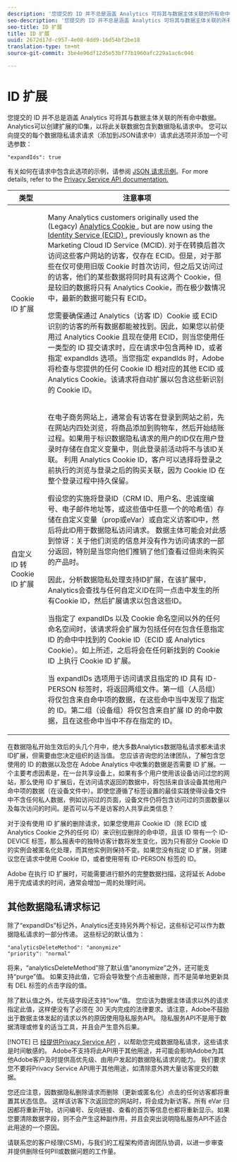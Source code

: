 ```yaml
---
description: '您提交的 ID 并不总是涵盖 Analytics 可将其与数据主体关联的所有命中数据。Analytics可以创建扩展的ID集，以将此关联数据包含到数据隐私请求中。 您可以向提交的每个数据隐私请求请求（添加到JSON请求中）请求此选项并带有可选参数 '
seo-description: '您提交的 ID 并不总是涵盖 Analytics 可将其与数据主体关联的所有命中数据。Analytics可以创建扩展的ID集，以将此关联数据包含到数据隐私请求中。 您可以向提交的每个数据隐私请求请求（添加到JSON请求中）请求此选项并带有可选参数 '
seo-title: ID 扩展
title: ID 扩展
uuid: 2672d17d-c957-4e08-8dd9-16d54bf2be18
translation-type: tm+mt
source-git-commit: 3be4e96df12d5e53bf77b1960afc229a1ac6c046

---
```



# ID 扩展

您提交的 ID 并不总是涵盖 Analytics 可将其与数据主体关联的所有命中数据。Analytics可以创建扩展的ID集，以将此关联数据包含到数据隐私请求中。 您可以向提交的每个数据隐私请求请求（添加到JSON请求中）请求此选项并添加一个可选参数：

```
"expandIds": true
```

有关如何在请求中包含此选项的示例，请参阅 [JSON 请求示例](/help/admin/c-data-governance/gdpr-submit-access-delete.md#sample-json-request)。For more details, refer to the [Privacy Service API documentation.](https://www.adobe.io/apis/experienceplatform/gdpr.html)

<table id="table_A10CA8DC8C1643CF84A4DF30A6740D51"> 
 <thead> 
  <tr> 
   <th colname="col1" class="entry"> 类型 </th> 
   <th colname="col2" class="entry"> 注意事项 </th> 
  </tr> 
 </thead>
 <tbody> 
  <tr> 
   <td colname="col1"> <p>Cookie ID 扩展 </p> </td> 
   <td colname="col2"> <p>Many Analytics customers originally used the (Legacy) <a href="https://marketing.adobe.com/resources/help/en_US/whitepapers/cookies/cookies_analytics.html" format="html" scope="external"> Analytics Cookie </a>, but are now using the <a href="https://marketing.adobe.com/resources/help/en_US/mcvid/" format="https" scope="external"> Identity Service (ECID) </a>, previously known as the Marketing Cloud ID Service (MCID). 对于在转换后首次访问这些客户网站的访客，仅存在 ECID。但是，对于那些在仅可使用旧版 Cookie 时首次访问，但之后又访问过的访客，他们的某些数据将同时具有这两个 Cookie，但是较旧的数据将只有 Analytics Cookie，而在极少数情况中，最新的数据可能只有 ECID。 </p> <p>您需要确保通过 Analytics（访客 ID）Cookie 或 ECID 识别的访客的所有数据都能被找到。因此，如果您以前使用过 Analytics Cookie 且现在使用 ECID，则当您使用任一类型的 ID 提交请求时，应在请求中包含两种 ID，或者指定 expandIds 选项。当您指定 expandIds 时，Adobe 将检查与您提供的任何 Cookie ID 相对应的其他 ECID 或 Analytics Cookie。该请求将自动扩展以包含这些新识别的 Cookie ID。 </p> </td> 
  </tr> 
  <tr> 
   <td colname="col1"> <p>自定义 ID 转 Cookie ID 扩展 </p> </td> 
   <td colname="col2"> <p>在电子商务网站上，通常会有访客在登录到网站之前，先在网站内四处浏览，将商品添加到购物车，然后开始结账过程。如果用于标识数据隐私请求的用户的ID仅在用户登录时存储在自定义变量中，则此登录前活动将不与该ID关联。 利用 Analytics Cookie ID，客户可以选择将登录之前执行的浏览与登录之后的购买关联，因为 Cookie ID 在整个登录过程中持久保留。 </p> <p>假设您的实施将登录ID（CRM ID、用户名、忠诚度编号、电子邮件地址等，或这些值中任意一个的哈希值）存储在自定义变量（prop或eVar）或自定义访客ID中，然后将此ID用于数据隐私访问请求。 数据主体可能会对此感到惊讶：关于他们浏览的信息并没有作为访问请求的一部分返回，特别是当您向他们推销了他们查看过但尚未购买的产品时。 </p> <p>因此，分析数据隐私处理支持ID扩展，在该扩展中，Analytics会查找与任何自定义ID在同一点击中发生的所有Cookie ID，然后扩展请求以包含这些ID。 </p> <p>当指定了 expandIDs 以及 Cookie 命名空间以外的任何命名空间时，该请求将会扩展为包括任何在包含任意指定 ID 的命中中找到的 Cookie ID（ECID 或 Analytics Cookie）。如上所述，之后将会在任何新找到的 Cookie ID 上执行 Cookie ID 扩展。 </p> <p>当 expandIDs 选项用于访问请求且指定的 ID 具有 ID-PERSON 标签时，将返回两组文件。第一组（人员组）将仅包含来自命中项的数据，在这些命中当中发现了指定的 ID。第二组（设备组）将仅包含来自扩展 ID 的命中数据，且在这些命中当中不存在指定的 ID。 </p> </td> 
  </tr> 
 </tbody> 
</table>

在数据隐私开始生效后的头几个月中，绝大多数Analytics数据隐私请求都未请求ID扩展，但需要由您决定组织的适当值。 您应该咨询您的法律团队，了解包含您使用的 ID 的数据以及您在 Adobe Analytics 中收集的数据是否需要 ID 扩展。一个主要考虑因素是，在一台共享设备上，如果有多个用户使用该设备访问过您的网站，那么使用 ID 扩展后，在访问请求返回的数据中，将包括来自该设备其他用户命中项的数据（在设备文件中）。即使您遵循了标签设置的最佳实践使得设备文件中不含任何私人数据，例如访问过的页面，设备文件仍将包含访问过的页面数量以及每次访问的时间。是否可以与不是访客的人共享此类信息？

对于没有使用 ID 扩展的删除请求，如果您使用非 Cookie ID（除 ECID 或 Analytics Cookie 之外的任何 ID）来识别应删除的命中项，且该 ID 带有一个 ID-DEVICE 标签，那么报表中的独特访客计数将发生变化，因为只有部分 Cookie ID 的实例会被匿名化处理，而其他实例则保持不变。如果您没有指定 ID 扩展，则建议您在请求中使用 Cookie ID，或者使用带有 ID-PERSON 标签的 ID。

Adobe 在执行 ID 扩展时，可能需要进行额外的完整数据扫描，这将延长 Adobe 用于完成请求的时间，通常会增加一周的处理时间。

## 其他数据隐私请求标记

除了“expandIDs”标记外，Analytics还支持另外两个标记，这些标记可以作为数据隐私请求的一部分传递。 这些标记的默认值为：

```
"analyticsDeleteMethod": "anonymize"
"priority": "normal"
```

将来，“analyticsDeleteMethod”除了默认值“anonymize”之外，还可能支持“purge”值。 如果支持此值，它将会导致整个点击被删除，而不是简单地更新具有 DEL 标签的点击字段的值。

除了默认值之外，优先级字段还支持“low”值。 您应该为数据主体请求以外的请求指定此值，这样便没有了必须在 30 天内完成的法律要求。请注意，Adobe不鼓励出于数据主体发起的请求以外的原因使用隐私服务API。 隐私服务API不是用于数据清理或修复的适当工具，并且会产生意外后果。

[!NOTE]
已 [经提供Privacy Service API](https://www.adobe.io/apis/experienceplatform/gdpr.html) ，以帮助您完成数据隐私请求，这些请求是时间敏感的。 Adobe不支持将此API用于其他用途，并可能会影响Adobe为其他Adobe客户及时提供高优先级、由用户发起的数据隐私请求的能力。 我们要求您不要将Privacy Service API用于其他用途，如清除意外跨大量访客提交的数据。

您还应注意，因数据隐私删除请求而删除（更新或匿名化）点击的任何访客都将重置其状态信息。 这样该访客下次返回您的网站时，将会成为新访客。所有 eVar 归因都将重新开始，访问编号、反向链接、查看的首页等信息也都将重新显示。如果您要清除数据字段，则不会产生这种副作用，并且会突出说明隐私服务API不适合此用途的一个原因。

请联系您的客户经理(CSM)，与我们的工程架构师咨询团队协调，以进一步审查并提供删除任何PII或数据问题的工作量。

